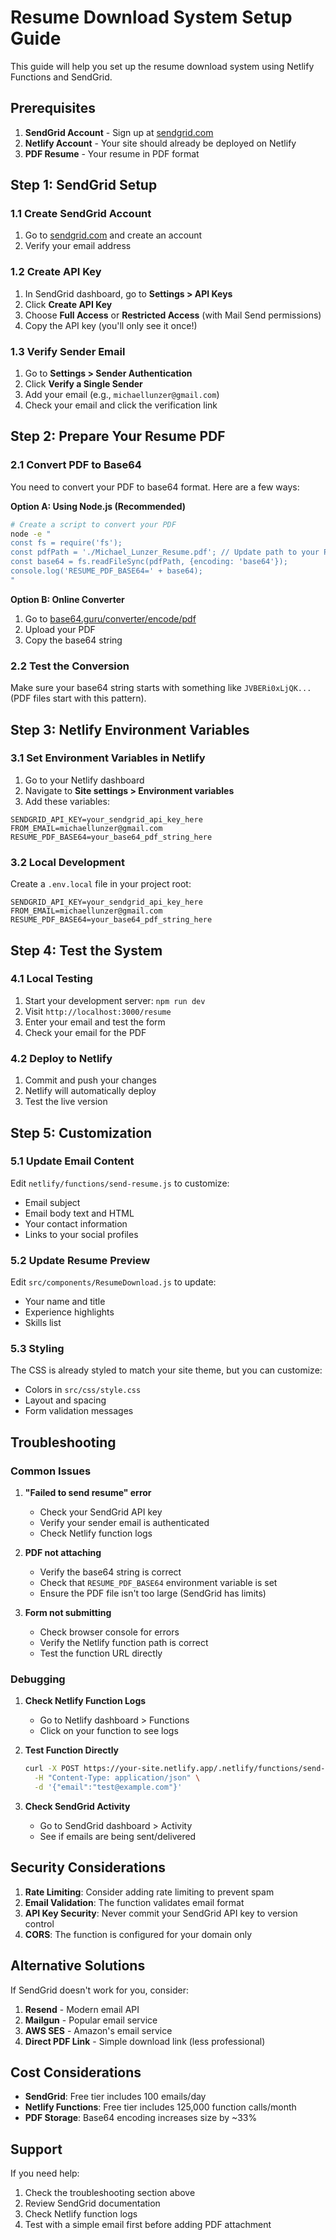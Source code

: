# Resume Download System Setup Guide

This guide will help you set up the resume download system using Netlify Functions and SendGrid.

## Prerequisites

1. **SendGrid Account** - Sign up at [sendgrid.com](https://sendgrid.com)
2. **Netlify Account** - Your site should already be deployed on Netlify
3. **PDF Resume** - Your resume in PDF format

## Step 1: SendGrid Setup

### 1.1 Create SendGrid Account
1. Go to [sendgrid.com](https://sendgrid.com) and create an account
2. Verify your email address

### 1.2 Create API Key
1. In SendGrid dashboard, go to **Settings > API Keys**
2. Click **Create API Key**
3. Choose **Full Access** or **Restricted Access** (with Mail Send permissions)
4. Copy the API key (you'll only see it once!)

### 1.3 Verify Sender Email
1. Go to **Settings > Sender Authentication**
2. Click **Verify a Single Sender**
3. Add your email (e.g., `michaellunzer@gmail.com`)
4. Check your email and click the verification link

## Step 2: Prepare Your Resume PDF

### 2.1 Convert PDF to Base64
You need to convert your PDF to base64 format. Here are a few ways:

**Option A: Using Node.js (Recommended)**
```bash
# Create a script to convert your PDF
node -e "
const fs = require('fs');
const pdfPath = './Michael_Lunzer_Resume.pdf'; // Update path to your PDF
const base64 = fs.readFileSync(pdfPath, {encoding: 'base64'});
console.log('RESUME_PDF_BASE64=' + base64);
"
```

**Option B: Online Converter**
1. Go to [base64.guru/converter/encode/pdf](https://base64.guru/converter/encode/pdf)
2. Upload your PDF
3. Copy the base64 string

### 2.2 Test the Conversion
Make sure your base64 string starts with something like `JVBERi0xLjQK...` (PDF files start with this pattern).

## Step 3: Netlify Environment Variables

### 3.1 Set Environment Variables in Netlify
1. Go to your Netlify dashboard
2. Navigate to **Site settings > Environment variables**
3. Add these variables:

```
SENDGRID_API_KEY=your_sendgrid_api_key_here
FROM_EMAIL=michaellunzer@gmail.com
RESUME_PDF_BASE64=your_base64_pdf_string_here
```

### 3.2 Local Development
Create a `.env.local` file in your project root:
```env
SENDGRID_API_KEY=your_sendgrid_api_key_here
FROM_EMAIL=michaellunzer@gmail.com
RESUME_PDF_BASE64=your_base64_pdf_string_here
```

## Step 4: Test the System

### 4.1 Local Testing
1. Start your development server: `npm run dev`
2. Visit `http://localhost:3000/resume`
3. Enter your email and test the form
4. Check your email for the PDF

### 4.2 Deploy to Netlify
1. Commit and push your changes
2. Netlify will automatically deploy
3. Test the live version

## Step 5: Customization

### 5.1 Update Email Content
Edit `netlify/functions/send-resume.js` to customize:
- Email subject
- Email body text and HTML
- Your contact information
- Links to your social profiles

### 5.2 Update Resume Preview
Edit `src/components/ResumeDownload.js` to update:
- Your name and title
- Experience highlights
- Skills list

### 5.3 Styling
The CSS is already styled to match your site theme, but you can customize:
- Colors in `src/css/style.css`
- Layout and spacing
- Form validation messages

## Troubleshooting

### Common Issues

1. **"Failed to send resume" error**
   - Check your SendGrid API key
   - Verify your sender email is authenticated
   - Check Netlify function logs

2. **PDF not attaching**
   - Verify the base64 string is correct
   - Check that `RESUME_PDF_BASE64` environment variable is set
   - Ensure the PDF file isn't too large (SendGrid has limits)

3. **Form not submitting**
   - Check browser console for errors
   - Verify the Netlify function path is correct
   - Test the function URL directly

### Debugging

1. **Check Netlify Function Logs**
   - Go to Netlify dashboard > Functions
   - Click on your function to see logs

2. **Test Function Directly**
   ```bash
   curl -X POST https://your-site.netlify.app/.netlify/functions/send-resume \
     -H "Content-Type: application/json" \
     -d '{"email":"test@example.com"}'
   ```

3. **Check SendGrid Activity**
   - Go to SendGrid dashboard > Activity
   - See if emails are being sent/delivered

## Security Considerations

1. **Rate Limiting**: Consider adding rate limiting to prevent spam
2. **Email Validation**: The function validates email format
3. **API Key Security**: Never commit your SendGrid API key to version control
4. **CORS**: The function is configured for your domain only

## Alternative Solutions

If SendGrid doesn't work for you, consider:

1. **Resend** - Modern email API
2. **Mailgun** - Popular email service
3. **AWS SES** - Amazon's email service
4. **Direct PDF Link** - Simple download link (less professional)

## Cost Considerations

- **SendGrid**: Free tier includes 100 emails/day
- **Netlify Functions**: Free tier includes 125,000 function calls/month
- **PDF Storage**: Base64 encoding increases size by ~33%

## Support

If you need help:
1. Check the troubleshooting section above
2. Review SendGrid documentation
3. Check Netlify function logs
4. Test with a simple email first before adding PDF attachment 